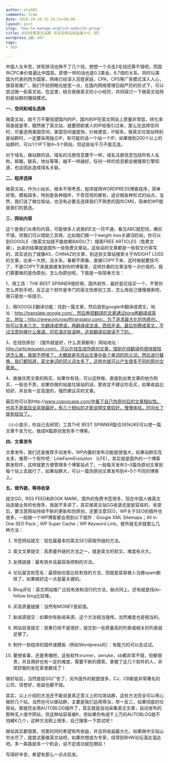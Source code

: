 ```yaml
---
author: ety001
comments: true
date: 2010-10-18 15:24:51+00:00
layout: post
slug: 'how-to-manage-english-website-group'
title: 如何经营英文站群 并且将网站收益最大化（转）
wordpress_id: 407
tags:
- SEO

---
```


中国人太辛苦，拼死拼活也挣不了几个钱，想想一个点击2毛钱还算不错吧，而国外CPC单价普遍比中国高，即使一样的话也是0.2美金，6.7倍的关系，同时以美国为代表的西方国家，网络已经深入百姓家庭，CPA，CPS等广告模式深入人心，很容易推广，我们不妨把眼光放宽一点，在国内网络管理日趋严厉的形式下，可以尝试做一些英文站，在这里，结合我做英文的小小经历，共同探讨一下做英文站特别是站群的赚钱模式。

**一、空间和域名选择**

做英文站，就千万不要指望国内的IP，国内的IP在英文网站上质量非常低，转化率简直就是零，既然做了英文站，就要把欧美人的IP给吸引过来，那么在选择空间时，尽量选用美国空间，美国空间速度快，价格便宜，IP超多。做英文垃圾站特别是站群时，一定要采用独立IP，有可能的话一个站一个IP，如果做到200个以上的站群时，可以1个IP下放4~5个网站，但这些站千万不能互连。

对于域名，做站群的话，域名的注册信息要不一样，域名注册信息包括所有人名称，邮箱，联系，地址等等，越不一样越好。任何一样的信息都会被搜索引擎知道，也会因此造成域名关联。

<!-- more -->

**二、程序选择**

做英文站，作为小站长，根本不用考虑，程序就用WORDPRESS博客程序，简单好用，模板超多，特别是各种插件，千奇百怪的都有，适合做各种形式的站点，当然，我们说了做垃圾站，也没有必要去选择我们不熟悉的国外CMS，简单的WP就是我们的首选。

**三、网站内容**

这个是我们头疼的内容，可能很多人说我的E文一窍不通，看见ABC就犯怵，确实不错，但我们可以借助工具呀。比如我们做一个weight loss关键词的站，你可以到GOOGLE（做英文站就不能依赖BAIDU了）搜索FREE ARTICLES（免费文章），出来的结果就是国外一些免费文章站，这些站的文章都是一些软文行家写的，其实说白了就像A5，CHINAZ的文章，到这些文章站搜索关于WEIGHT LOSS的文章，出来一大把，没关系，看都不用看，直接COPY下来，这时候就要技巧了，不是COPY下来就直接发到你的博客里，这样抄袭的文章没有一点价值的，我们需要做的是伪原创，怎么伪原创呢，下面是一些简单方法：

1、用工具：THE BEST SPINNER很好用，国外软件，最好是花钱买一个，不管你怎么弄到手吧，反正这个软件是专门的英文伪原创工具，怎么用自己慢慢搜索吧，我只是给一些提示。

2、用GOOGLE翻译功能：找到一篇文章，然后放到google中翻译成德文，地址：http://translate.google.com/，然后再把翻译的文章通过bing再翻译成英文，地址：http://www.microsofttranslator.com/，为了追求最大化的伪原创，你可以多来几次，先翻译成德语，再翻译成法语，西班牙语，最后折腾成英文，不过注意别搞什么俄语、印尼语这些语种，这些翻译后就读不了的。

3、在线伪原创：（国外就是好，什么资源都有）网站地址：http://articlequeen.com/，可以在线生成伪原创文章，借助在线翻译你很快就知道怎么做，我就不啰嗦了，大概就是先找出文章中各个单词的同义词，然后进行替换，我们都知道，英文单词的同义词太多了，这样也就可以产生很多不同的原创文章来。

4、直接优质文章的购买，如果你有钱，可以这样做，直接到出售文章的地方购买，一般也不贵，如果你做的站是垃圾站的话，那肯定不建议你去买，如果收益比较好，并且有一定高度的，强烈建议买的文章。

最后你可以到http://www.copyscape.com/中看下自己伪原创后的文章相似性。也并不是面目全非就最好，有几个相似的才能说明文章较好，慢慢体验，时间长了就有经验了。

（小小提示，你自己去研究）工具THE BEST SPINNER配合SENUKE可以使一篇文章千变万化，做成N篇原创发到多个博客。

**四、文章发布**

文章发布，我们还是推荐手动发布，WP内置的发布功能就很强大，如果站群实在太多，推荐一个软件吧：LinkFarmEvolution （LFE），其实就是国外的一个博客群发软件，这样就更方便管理多个博客站点了。一般每天发布3~5篇伪原创文章到每个站上去就行了，如果站群大，可以一篇伪原创文章发布到4~5个不同的博客上。

**五、做外链，等待收录**

提交GG，RSS FEED和BOOK MARK，国外的免费书签很多，现在中国人做英文站连接业务的也很多，我就不多讲了，其实做英文站GG收录还是挺容易的，收录后，要注意网站持续不断的更新和伪原创，还要注意SEO，WP关于SEO的插件也很多，一般做一个WP博客都会用到以下插件：Google XML Sitemaps；All in One SEO Pack；WP Super Cache；WP Keyword Link。做外链无非就那么几种方法：

1. 书签网站提交：现在最基本的英文SEO获取外链的方法。

2. 英文文章提交：高质量外链的方法之一，就是英文的软文，难度有点大。

3. 友情链接：最有效并且最容易控制的方法。

4. 论坛留言和签名：最原始也是比较有效的方法，但就是容易被人当做spam删除了，如果做好这一点是最关键的。

5. Blog评论：英文网站推广比较有效和流行的方法，缺点同上。还有就是找do-follow blog比较难。

6. 买高质量链接：当然有MONEY是前提。

7. 新闻源提交：如果你有新闻来源，这个方法相当强悍。当然难度也是相当的。

8. 网站目录提交：效果已经不是很好，提交到一些质量高的列表或相关的列表就足够了。

9. 制作一些程序的插件或模板（例如Wordpress的）：有能力的可以去试试。

10. 要想省事，还是黑帽吧，这些软件xrumer，senuke，sb都非常不错，但都很贵，并且用好也有一定的难度，需要不断的摸索，掌握了这几个软件的人，非常舒服的坐在家里数钱了！

做好站后，当然是挂GG广告了，另外国外的联盟很多，CJ，CB都是非常著名的公司，信誉好，收益也都不错。

其实，以上介绍的方法还不能说是真正意义上的垃圾站群，这些方法完全可以用心做好几个站，当然也可以做站群，主要是我们运用得当，举一反三，如果彻底的垃圾站，那就完全用AUTOBLOG插件了，其实就是自动采集英文文章，自动发布的那种无人值守网站，但这种站容易被K，但如果你有成千上万的AUTOBLOG就不怕被K几个，这种方法网上很多，自己搜索一下尝试吧！

做站其实都很累，但累的同时希望有所收益，并且将收益最大化，如果做中文站山穷水尽了，就尝试着做英文站吧，如果你想成为专家，经常到BHW论坛溜达溜达吧。多一条路就多一个机会，说不定成功就在眼前！

写得好辛苦，希望有那么一点点启发。

